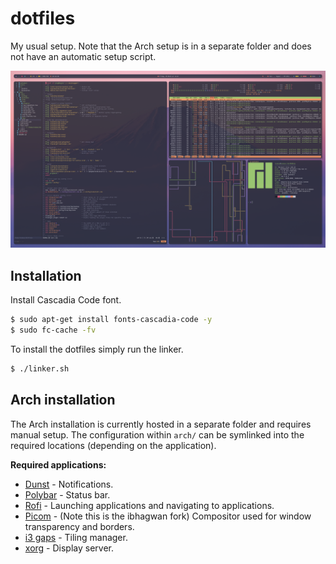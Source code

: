 # dotfiles
My usual setup. Note that the Arch setup is in a separate folder and does not have an automatic setup script.

![Arch setup](https://github.com/evilbits/dotfiles/blob/master/pictures/arch.png?raw=true)

## Installation

Install Cascadia Code font.
```sh
$ sudo apt-get install fonts-cascadia-code -y
$ sudo fc-cache -fv
```

To install the dotfiles simply run the linker.
```sh
$ ./linker.sh
```

## Arch installation
The Arch installation is currently hosted in a separate folder and requires manual setup. The configuration within `arch/` can be symlinked into the required locations (depending on the application).

**Required applications:**
* [Dunst](https://wiki.archlinux.org/title/Dunst) - Notifications.
* [Polybar](https://wiki.archlinux.org/title/Polybar) - Status bar.
* [Rofi](https://wiki.archlinux.org/title/Rofi) - Launching applications and navigating to applications.
* [Picom](https://aur.archlinux.org/packages/picom-ibhagwan-git) - (Note this is the ibhagwan fork) Compositor used for window transparency and borders.
* [i3 gaps](https://archlinux.org/packages/community/x86_64/i3-gaps/) - Tiling manager.
* [xorg](https://wiki.archlinux.org/title/xorg) - Display server.
